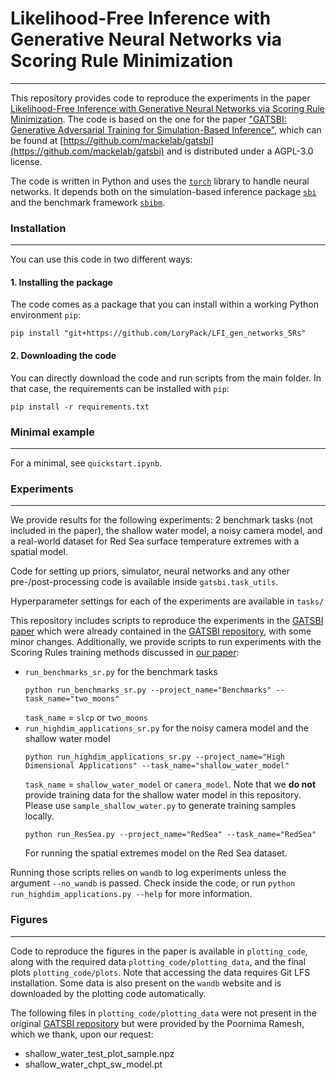 # Likelihood-Free Inference with Generative Neural Networks via Scoring Rule Minimization
---

This repository provides code to reproduce the experiments in the paper [Likelihood-Free Inference with Generative Neural Networks via Scoring Rule Minimization](https://arxiv.org/abs/2205.15784). The code is based on the one for the paper ["GATSBI: Generative Adversarial Training for Simulation-Based Inference"](https://openreview.net/forum?id=kR1hC6j48Tp&referrer=%5BAuthor%20Console%5D(%2Fgroup%3Fid%3DICLR.cc%2F2022%2FConference%2FAuthors%23your-submissions)), which can be found at [https://github.com/mackelab/gatsbi](https://github.com/mackelab/gatsbi) and is distributed under a AGPL-3.0 license.


The code is written in Python and uses the [`torch`](https://pytorch.org/) library to handle neural networks. It depends both on the simulation-based inference package [`sbi`](https://github.com/mackelab/sbi) and the benchmark framework [`sbibm`](https://github.com/mackelab/sbibm).

### Installation
___
You can use this code in two different ways: 
#### 1. Installing the package
The code comes as a package that you can install within a working Python environment `pip`:
```
pip install "git+https://github.com/LoryPack/LFI_gen_networks_SRs"
```
#### 2. Downloading the code
You can directly download the code and run scripts from the main folder. In that case, the requirements can be installed with `pip`:
```
pip install -r requirements.txt
```

### Minimal example
___
For a minimal, see `quickstart.ipynb`.

### Experiments
___
We provide results for the following experiments: 2 benchmark tasks (not included in the paper), the shallow water model, a noisy camera model, and a real-world dataset for Red Sea surface temperature extremes with a spatial model.

Code for setting up priors, simulator, neural networks and any other pre-/post-processing code is available inside `gatsbi.task_utils`.

Hyperparameter settings for each of the experiments are available in `tasks/`


This repository includes scripts to reproduce the experiments in the [GATSBI paper](https://openreview.net/forum?id=kR1hC6j48Tp&referrer=%5BAuthor%20Console%5D(%2Fgroup%3Fid%3DICLR.cc%2F2022%2FConference%2FAuthors%23your-submissions)) which were already contained in the [GATSBI repository](https://github.com/mackelab/gatsbi), with some minor changes. Additionally, we provide scripts to run experiments with the Scoring Rules training methods discussed in [our paper](LINK):
- `run_benchmarks_sr.py` for the benchmark tasks
    ```
    python run_benchmarks_sr.py --project_name="Benchmarks" --task_name="two_moons"
    ```
    `task_name` = `slcp` or `two_moons`
- `run_highdim_applications_sr.py` for the noisy camera model and the shallow water model  
    ```
    python run_highdim_applications_sr.py --project_name="High Dimensional Applications" --task_name="shallow_water_model"
    ```
    `task_name` = `shallow_water_model` or `camera_model`.
    Note that we **do not** provide training data for the shallow water model in this repository. Please use `sample_shallow_water.py` to generate training samples locally.
    ```
    python run_ResSea.py --project_name="RedSea" --task_name="RedSea"
    ```
  For running the spatial extremes model on the Red Sea dataset.

Running those scripts relies on `wandb` to log experiments unless the argument `--no_wandb` is passed. Check inside the code, or run `python run_highdim_applications.py --help` for more information.  

### Figures
___
Code to reproduce the figures in the paper is available in `plotting_code`, along with the required data `plotting_code/plotting_data`, and the final plots `plotting_code/plots`. Note that accessing the data requires Git LFS installation. Some data is also present on the `wandb` website and is downloaded by the plotting code automatically.

The following files in `plotting_code/plotting_data` were not present in the original [GATSBI repository](https://github.com/mackelab/gatsbi) but were provided by the Poornima Ramesh, which we thank, upon our request:
- shallow_water_test_plot_sample.npz 
- shallow_water_chpt_sw_model.pt 
